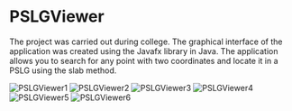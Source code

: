 # PSLGViewer

The project was carried out during college. The graphical interface of the application was created using the Javafx library in Java.
The application allows you to search for any point with two coordinates and locate it in a PSLG using the slab method.

![PSLGViewer1](https://user-images.githubusercontent.com/80470834/111344409-048c2d80-8685-11eb-8f68-944739130d96.png)
![PSLGViewer2](https://user-images.githubusercontent.com/80470834/111344417-05bd5a80-8685-11eb-8943-c86ffa4b7532.png)
![PSLGViewer3](https://user-images.githubusercontent.com/80470834/111344426-0655f100-8685-11eb-9d8a-bae4d83d8c2a.png)
![PSLGViewer4](https://user-images.githubusercontent.com/80470834/111344428-07871e00-8685-11eb-839e-b9a120917d4d.png)
![PSLGViewer5](https://user-images.githubusercontent.com/80470834/111344433-081fb480-8685-11eb-8525-e2b8699e0b86.png)
![PSLGViewer6](https://user-images.githubusercontent.com/80470834/111344436-08b84b00-8685-11eb-9ce7-442c2aeab23b.png)
